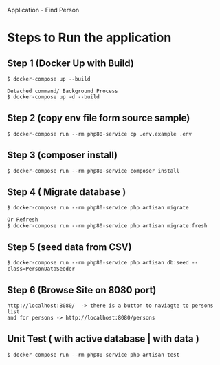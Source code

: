 Application - Find Person

# Steps to Run the application

## Step 1  (Docker Up with Build)

    $ docker-compose up --build
    
    Detached command/ Background Process
    $ docker-compose up -d --build

## Step 2 (copy env file form source sample)

    $ docker-compose run --rm php80-service cp .env.example .env

## Step 3 (composer install)

    $ docker-compose run --rm php80-service composer install

##  Step 4 ( Migrate  database )

    $ docker-compose run --rm php80-service php artisan migrate

    Or Refresh 
    $ docker-compose run --rm php80-service php artisan migrate:fresh

##  Step 5 (seed data from CSV)

    $ docker-compose run --rm php80-service php artisan db:seed --class=PersonDataSeeder

##  Step 6 (Browse Site on 8080 port)

    http://localhost:8080/  -> there is a button to naviagte to persons list
    and for persons -> http://localhost:8080/persons

##  Unit Test  ( with active database | with data )

    $ docker-compose run --rm php80-service php artisan test
